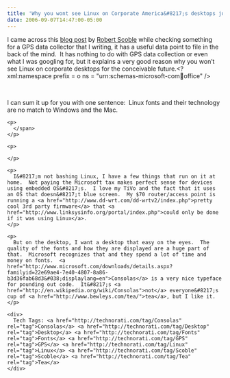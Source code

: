 ```yaml
---
title: 'Why you wont see Linux on Corporate America&#8217;s desktops just yet'
date: 2006-09-07T14:47:00-05:00
---
```

<span>I came across this <a href="http://scobleizer.wordpress.com/2006/08/17/linux-achilles-heel-fonts/">blog post</a> by <a href="http://scobleizer.wordpress.com/">Robert Scoble</a> while checking something for a GPS data collector that I writing, it has a useful data point to file in the back of the mind.<span>  </span>It has nothing to do with GPS data collection or even what I was googling for, but it explains a very good reason why you won’t see Linux on corporate desktops for the conceivable future.<?xml:namespace prefix = o ns = "urn:schemas-microsoft-com:office:office" /></p> 

<p>
  </span>
</p>

<p>
  <span></p> 
  
  <p>
     
  </p>
  
  <p>
    </span>
  </p>
  
  <p>
    <span>I can sum it up for you with one sentence:<span>  </span>Linux fonts and their technology are no match to Windows and the Mac.</p> 
    
    <p>
      </span>
    </p>
    
    <p>
       
    </p>
    
    <p>
      I&#8217;m not bashing Linux, I have a few things that run on it at home.  Not paying the Microsoft tax makes perfect sense for devices using embedded OS&#8217;s.  I love my TiVo and the fact that it uses an OS that doesn&#8217;t blue screen.  My $70 router/access point is running a <a href="http://www.dd-wrt.com/dd-wrtv2/index.php">pretty cool 3rd party firmware</a> that <a href="http://www.linksysinfo.org/portal/index.php">could only be done if it was using Linux</a>.
    </p>
    
    <p>
      But on the desktop, I want a desktop that easy on the eyes.  The quality of the fonts and how they are displayed are a huge part of that.  Microsoft recognizes that and they spend a lot of time and money on fonts.  <a href="http://www.microsoft.com/downloads/details.aspx?familyid=22e69ae4-7e40-4807-8a86-b3d36fab68d3&#038;displaylang=en">Consolas</a> is a very nice typeface for pounding out code.  It&#8217;s <a href="http://en.wikipedia.org/wiki/Consolas">not</a> everyone&#8217;s cup of <a href="http://www.bewleys.com/tea/">tea</a>, but I like it. 
    </p>
    
    <div>
      Tech Tags: <a href="http://technorati.com/tag/Consolas" rel="tag">Consolas</a> <a href="http://technorati.com/tag/Desktop" rel="tag">Desktop</a> <a href="http://technorati.com/tag/Fonts" rel="tag">Fonts</a> <a href="http://technorati.com/tag/GPS" rel="tag">GPS</a> <a href="http://technorati.com/tag/Linux" rel="tag">Linux</a> <a href="http://technorati.com/tag/Scoble" rel="tag">Scoble</a> <a href="http://technorati.com/tag/Tea" rel="tag">Tea</a>
    </div>
